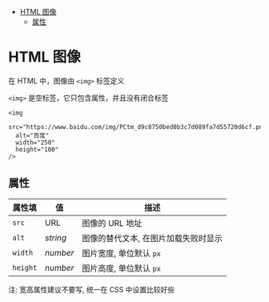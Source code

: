 <!--
 * @Author: shenxh
 * @Date: 2021-12-13 16:47:16
 * @LastEditors: shenxh
 * @LastEditTime: 2021-12-15 15:54:08
 * @Description: HTML 图像
-->

- [HTML 图像](#html-图像)
  - [属性](#属性)

# HTML 图像
在 HTML 中，图像由 `<img>` 标签定义

`<img>` 是空标签，它只包含属性，并且没有闭合标签
```
<img
  src="https://www.baidu.com/img/PCtm_d9c8750bed0b3c7d089fa7d55720d6cf.png"
  alt="百度"
  width="250"
  height="100"
/>
```

## 属性
|属性填|值|描述|
|-|-|-|
|`src`|URL|图像的 URL 地址|
|`alt`|*string*|图像的替代文本, 在图片加载失败时显示|
|`width`|*number*|图片宽度, 单位默认 `px`|
|`height`|*number*|图片高度, 单位默认 `px`|

注: 宽高属性建议不要写, 统一在 CSS 中设置比较好些
